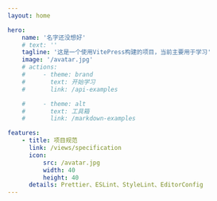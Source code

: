 ```yaml
---
layout: home

hero:
    name: '名字还没想好'
    # text: ''
    tagline: '这是一个使用VitePress构建的项目，当前主要用于学习'
    image: '/avatar.jpg'
    # actions:
    #     - theme: brand
    #       text: 开始学习
    #       link: /api-examples

    #     - theme: alt
    #       text: 工具箱
    #       link: /markdown-examples

features:
    - title: 项目规范
      link: /views/specification
      icon:
          src: /avatar.jpg
          width: 40
          height: 40
      details: Prettier、ESLint、StyleLint、EditorConfig
---
```

